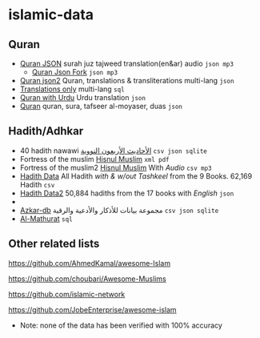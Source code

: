 # islamic-data
<!--name, link, (description if any), formats available-->

## Quran
* [Quran JSON](https://github.com/semarketir/quranjson) surah juz tajweed translation(en&ar) audio `json mp3`
  * [Quran Json Fork](https://github.com/SadaqaWorks/quranjson) `json mp3`
* [Quran json2](https://github.com/risan/quran-json) Quran, translations & transliterations multi-lang `json`
* [Translations only](https://github.com/SadaqaWorks/IslaicDatabase) multi-lang `sql`
* [Quran with Urdu](https://github.com/qalbay/complete-quran-data) Urdu translation `json`
* [Quran](https://github.com/00AhmedMokhtar00/QuranTafseer-ar-json) quran, sura, tafseer al-moyaser, duas `json`

## Hadith/Adhkar
* 40 hadith nawawi [الأحاديث الأربعون النووية](https://github.com/osamayy/40-hadith-nawawi-db)  `csv json sqlite`
* Fortress of the muslim [Hisnul Muslim](https://github.com/khalid-hussain/hisnulMuslimDB) `xml pdf` <!-- No sqlite -->
* Fortress of the muslim2 [Hisnul Muslim](https://github.com/sheikhhanif/Hisnul_Muslim_Database) With *Audio* `csv mp3` <!-- No sqlite -->
* [Hadith Data](https://github.com/abdelrahmaan/Hadith-Data-Sets) All Hadith *with & w/out Tashkeel* from the 9 Books. 62,169 Hadith `csv`
* [Hadith Data2](https://github.com/A7med3bdulBaset/hadith-json) 50,884 hadiths from the 17 books with *English* `json`
* 
* [Azkar-db](https://github.com/osamayy/azkar-db) مجموعة بيانات للأذكار والأدعية والرقية `csv json sqlite`
* [Al-Mathurat](https://github.com/adiman-muhammad/Mathurat) `sql`


## Other related lists
https://github.com/AhmedKamal/awesome-Islam

https://github.com/choubari/Awesome-Muslims

https://github.com/islamic-network

https://github.com/JobeEnterprise/awesome-islam

* Note: none of the data has been verified with 100% accuracy
